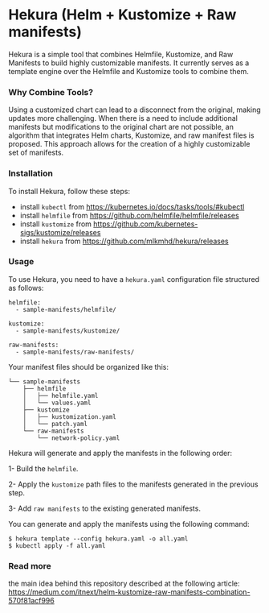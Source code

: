# Hekura (Helm + Kustomize + Raw manifests)
Hekura is a simple tool that combines Helmfile, Kustomize, and Raw Manifests to build highly customizable manifests. It currently serves as a template engine over the Helmfile and Kustomize tools to combine them.

### Why Combine Tools?
Using a customized chart can lead to a disconnect from the original, making updates more challenging. When there is a need to include additional manifests but modifications to the original chart are not possible, an algorithm that integrates Helm charts, Kustomize, and raw manifest files is proposed. This approach allows for the creation of a highly customizable set of manifests.

### Installation
To install Hekura, follow these steps:
- install `kubectl` from https://kubernetes.io/docs/tasks/tools/#kubectl 
- install `helmfile` from https://github.com/helmfile/helmfile/releases
- install `kustomize` from https://github.com/kubernetes-sigs/kustomize/releases 
- install `hekura` from https://github.com/mlkmhd/hekura/releases 

### Usage
To use Hekura, you need to have a `hekura.yaml` configuration file structured as follows:
```commandline
helmfile: 
  - sample-manifests/helmfile/

kustomize:
  - sample-manifests/kustomize/

raw-manifests:
  - sample-manifests/raw-manifests/
```
Your manifest files should be organized like this:
```commandline
└── sample-manifests
    ├── helmfile
    │   ├── helmfile.yaml
    │   └── values.yaml
    ├── kustomize
    │   ├── kustomization.yaml
    │   └── patch.yaml
    └── raw-manifests
        └── network-policy.yaml
```

Hekura will generate and apply the manifests in the following order:

1- Build the `helmfile`.

2- Apply the `kustomize` path files to the manifests generated in the previous step.

3- Add `raw manifests` to the existing generated manifests.

You can generate and apply the manifests using the following command:
```commandline
$ hekura template --config hekura.yaml -o all.yaml
$ kubectl apply -f all.yaml
```

### Read more
the main idea behind this repository described at the following article: https://medium.com/itnext/helm-kustomize-raw-manifests-combination-570f81acf996
